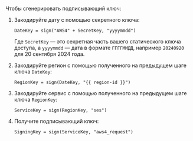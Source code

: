 Чтобы сгенерировать подписывающий ключ:

1. Закодируйте дату с помощью секретного ключа:

    ```
    DateKey = sign("AWS4" + SecretKey, "yyyymmdd")
    ```
   Где `SecretKey` — это секретная часть вашего статического ключа доступа, а `yyyymmdd` — дата в формате `ГГГГММДД`, например `20240920` для 20 сентября 2024 года.

1. Закодируйте регион с помощью полученного на предыдущем шаге ключа `DateKey`:

    ```
    RegionKey = sign(DateKey, "{{ region-id }}")
    ```

1. Закодируйте сервис с помощью полученного на предыдущем шаге ключа `RegionKey`:

    ```
    ServiceKey = sign(RegionKey, "ses")
    ```

1. Получите подписывающий ключ:

    ```
    SigningKey = sign(ServiceKey, "aws4_request")
    ```
